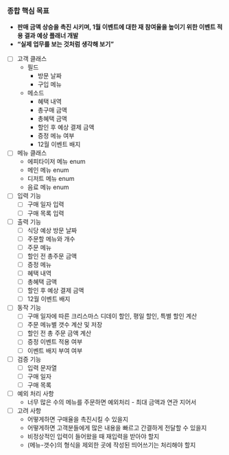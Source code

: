 ### **종합 핵심 목표**
- **판매 금액 상승을 촉진 시키며, 1월 이벤트에 대한 재 참여율을 높이기 위한 이벤트 적용 결과 예상 플래너 개발**
- **“실제 업무를 보는 것처럼 생각해 보기”**


- [ ] 고객 클래스
  - 필드
    - 방문 날짜
    - 구입 메뉴
  - 메소드
    - 혜택 내역
    - 총구매 금액
    - 총혜택 금액
    - 할인 후 예상 결제 금액
    - 증정 메뉴 여부
    - 12월 이벤트 배지
- [ ] 메뉴 클래스
  - 에피타이저 메뉴 enum
  - 메인 메뉴 enum
  - 디저트 메뉴 enum
  - 음료 메뉴 enum
- [ ] 입력 기능
  - [ ] 구매 일자 입력
  - [ ] 구매 목록 입력
- [ ] 출력 기능
  - [ ] 식당 예상 방문 날짜
  - [ ] 주문할 메뉴와 개수
  - [ ] 주문 메뉴
  - [ ] 할인 전 총주문 금액
  - [ ] 증정 메뉴
  - [ ] 혜택 내역
  - [ ] 총혜택 금액
  - [ ] 할인 후 예상 결제 금액
  - [ ] 12월 이벤트 배지
- [ ] 동작 기능
  - [ ] 구매 일자에 따른 크리스마스 디데이 할인, 평일 할인, 특별 할인 계산
  - [ ] 주문 메뉴별 갯수 계산 및 저장
  - [ ] 할인 전 총 주문 금액 계산
  - [ ] 증정 이벤트 적용 여부
  - [ ] 이벤트 배지 부여 여부
- [ ] 검증 기능
  - [ ] 입력 문자열
  - [ ] 구매 일자
  - [ ] 구매 목록
- [ ] 예외 처리 사항
  - 너무 많은 수의 메뉴를 주문하면 예외처리 - 최대 금액과 연관 지어서
- [ ] 고려 사항
  - 어떻게하면 구매율을 촉진시킬 수 있을지
  - 어떻게하면 고객분들에게 많은 내용을 빠르고 간결하게 전달할 수 있을지
  - 비정상적인 입력이 들어왔을 때 재입력을 받아야 할지
  - (메뉴-갯수)의 형식을 제외한 곳에 작성된 띄어쓰기는 처리해야 할지